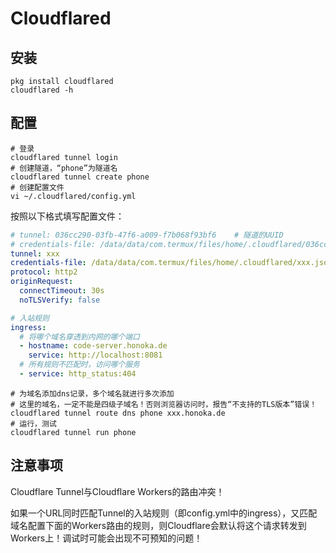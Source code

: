 # Cloudflared

## 安装
```shell
pkg install cloudflared
cloudflared -h
```

## 配置
```shell
# 登录
cloudflared tunnel login
# 创建隧道，“phone”为隧道名
cloudflared tunnel create phone
# 创建配置文件
vi ~/.cloudflared/config.yml
```
按照以下格式填写配置文件：
```yaml
# tunnel: 036cc290-03fb-47f6-a009-f7b068f93bf6    # 隧道的UUID
# credentials-file: /data/data/com.termux/files/home/.cloudflared/036cc290-03fb-47f6-a009-f7b068f93bf6.json    # 创建隧道时产生的json文件所在目录，必须是绝对路径
tunnel: xxx
credentials-file: /data/data/com.termux/files/home/.cloudflared/xxx.json
protocol: http2
originRequest:
  connectTimeout: 30s
  noTLSVerify: false

# 入站规则
ingress:
  # 将哪个域名穿透到内网的哪个端口
  - hostname: code-server.honoka.de
    service: http://localhost:8081
  # 所有规则不匹配时，访问哪个服务
  - service: http_status:404
```
```shell
# 为域名添加dns记录，多个域名就进行多次添加
# 这里的域名，一定不能是四级子域名！否则浏览器访问时，报告“不支持的TLS版本”错误！
cloudflared tunnel route dns phone xxx.honoka.de
# 运行，测试
cloudflared tunnel run phone
```

## 注意事项
Cloudflare Tunnel与Cloudflare Workers的路由冲突！

如果一个URL同时匹配Tunnel的入站规则（即config.yml中的ingress），又匹配域名配置下面的Workers路由的规则，则Cloudflare会默认将这个请求转发到Workers上！调试时可能会出现不可预知的问题！